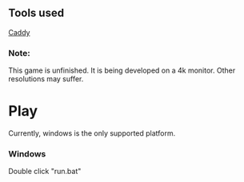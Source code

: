 ## Tools used
[Caddy](https://github.com/caddyserver/caddy)

### Note:
This game is unfinished. It is being developed on a 4k monitor. Other resolutions may suffer.

# Play
Currently, windows is the only supported platform.
### Windows
Double click "run.bat"

